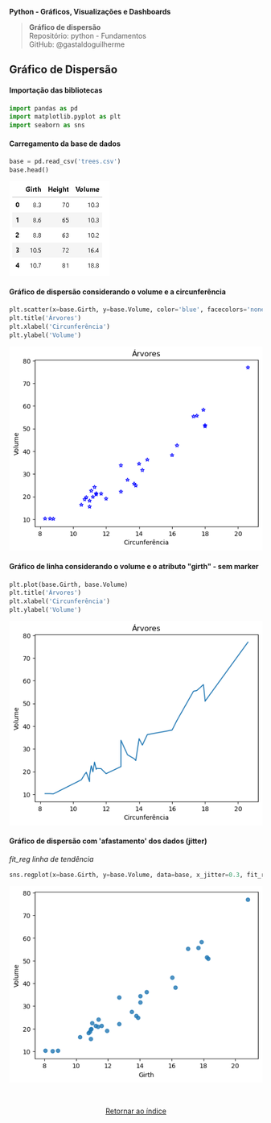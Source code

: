 **Python - Gráficos, Visualizações e Dashboards** 
>**Gráfico de dispersão**    
> Repositório: python - Fundamentos  
> GitHub: @gastaldoguilherme
&nbsp;


## Gráfico de Dispersão

#### Importação das bibliotecas
```python
import pandas as pd
import matplotlib.pyplot as plt
import seaborn as sns
```

#### Carregamento da base de dados
```python
base = pd.read_csv('trees.csv')
base.head()
```

![Alt text](/assets/12-1.png)

#### Gráfico de dispersão considerando o volume e a circunferência
```python
plt.scatter(x=base.Girth, y=base.Volume, color='blue', facecolors='none', marker='*')
plt.title('Árvores')
plt.xlabel('Circunferência')
plt.ylabel('Volume')
```

![Alt text](/assets/12-2.png)

#### Gráfico de linha considerando o volume e o atributo "girth" - sem marker
```python
plt.plot(base.Girth, base.Volume)
plt.title('Árvores')
plt.xlabel('Circunferência')
plt.ylabel('Volume')
```

![Alt text](/assets/12-3.png)

#### Gráfico de dispersão com 'afastamento' dos dados (jitter)
*fit_reg linha de tendência*
```python
sns.regplot(x=base.Girth, y=base.Volume, data=base, x_jitter=0.3, fit_reg=False)
```

![Alt text](/assets/12-4.png)




&nbsp;

<div align="center">
   
[Retornar ao índice](/README.md)

</div>